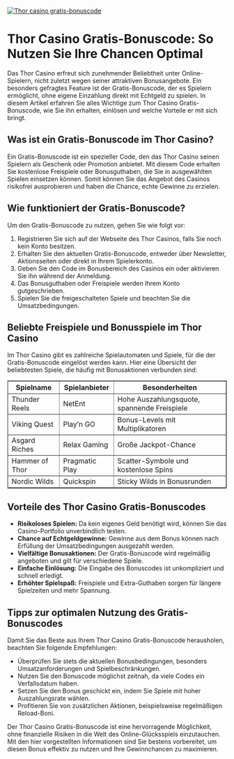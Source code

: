 [![Thor casino gratis-bonuscode](https://123-caf.pages.dev/gitsignup.png)](https://vrmoo.ru/Bt82HjjY)

<h1>Thor Casino Gratis-Bonuscode: So Nutzen Sie Ihre Chancen Optimal</h1>  <p>Das Thor Casino erfreut sich zunehmender Beliebtheit unter Online-Spielern, nicht zuletzt wegen seiner attraktiven Bonusangebote. Ein besonders gefragtes Feature ist der Gratis-Bonuscode, der es Spielern ermöglicht, ohne eigene Einzahlung direkt mit Echtgeld zu spielen. In diesem Artikel erfahren Sie alles Wichtige zum Thor Casino Gratis-Bonuscode, wie Sie ihn erhalten, einlösen und welche Vorteile er mit sich bringt.</p>  <h2>Was ist ein Gratis-Bonuscode im Thor Casino?</h2>  <p>Ein Gratis-Bonuscode ist ein spezieller Code, den das Thor Casino seinen Spielern als Geschenk oder Promotion anbietet. Mit diesem Code erhalten Sie kostenlose Freispiele oder Bonusguthaben, die Sie in ausgewählten Spielen einsetzen können. Somit können Sie das Angebot des Casinos risikofrei ausprobieren und haben die Chance, echte Gewinne zu erzielen.</p>  <h2>Wie funktioniert der Gratis-Bonuscode?</h2>  <p>Um den Gratis-Bonuscode zu nutzen, gehen Sie wie folgt vor:</p>  <ol>   <li>Registrieren Sie sich auf der Webseite des Thor Casinos, falls Sie noch kein Konto besitzen.</li>   <li>Erhalten Sie den aktuellen Gratis-Bonuscode, entweder über Newsletter, Aktionsseiten oder direkt in Ihrem Spielerkonto.</li>   <li>Geben Sie den Code im Bonusbereich des Casinos ein oder aktivieren Sie ihn während der Anmeldung.</li>   <li>Das Bonusguthaben oder Freispiele werden Ihrem Konto gutgeschrieben.</li>   <li>Spielen Sie die freigeschalteten Spiele und beachten Sie die Umsatzbedingungen.</li> </ol>  <h2>Beliebte Freispiele und Bonusspiele im Thor Casino</h2>  <p>Im Thor Casino gibt es zahlreiche Spielautomaten und Spiele, für die der Gratis-Bonuscode eingelöst werden kann. Hier eine Übersicht der beliebtesten Spiele, die häufig mit Bonusaktionen verbunden sind:</p>  <table border="1" cellpadding="8" cellspacing="0">   <thead>     <tr>       <th>Spielname</th>       <th>Spielanbieter</th>       <th>Besonderheiten</th>     </tr>   </thead>   <tbody>     <tr>       <td>Thunder Reels</td>       <td>NetEnt</td>       <td>Hohe Auszahlungsquote, spannende Freispiele</td>     </tr>     <tr>       <td>Viking Quest</td>       <td>Play’n GO</td>       <td>Bonus-Levels mit Multiplikatoren</td>     </tr>     <tr>       <td>Asgard Riches</td>       <td>Relax Gaming</td>       <td>Große Jackpot-Chance</td>     </tr>     <tr>       <td>Hammer of Thor</td>       <td>Pragmatic Play</td>       <td>Scatter-Symbole und kostenlose Spins</td>     </tr>     <tr>       <td>Nordic Wilds</td>       <td>Quickspin</td>       <td>Sticky Wilds in Bonusrunden</td>     </tr>   </tbody> </table>  <h2>Vorteile des Thor Casino Gratis-Bonuscodes</h2>  <ul>   <li><strong>Risikoloses Spielen:</strong> Da kein eigenes Geld benötigt wird, können Sie das Casino-Portfolio unverbindlich testen.</li>   <li><strong>Chance auf Echtgeldgewinne:</strong> Gewinne aus dem Bonus können nach Erfüllung der Umsatzbedingungen ausgezahlt werden.</li>   <li><strong>Vielfältige Bonusaktionen:</strong> Der Gratis-Bonuscode wird regelmäßig angeboten und gilt für verschiedene Spiele.</li>   <li><strong>Einfache Einlösung:</strong> Die Eingabe des Bonuscodes ist unkompliziert und schnell erledigt.</li>   <li><strong>Erhöhter Spielspaß:</strong> Freispiele und Extra-Guthaben sorgen für längere Spielzeiten und mehr Spannung.</li> </ul>  <h2>Tipps zur optimalen Nutzung des Gratis-Bonuscodes</h2>  <p>Damit Sie das Beste aus Ihrem Thor Casino Gratis-Bonuscode herausholen, beachten Sie folgende Empfehlungen:</p>  <ul>   <li>Überprüfen Sie stets die aktuellen Bonusbedingungen, besonders Umsatzanforderungen und Spielbeschränkungen.</li>   <li>Nutzen Sie den Bonuscode möglichst zeitnah, da viele Codes ein Verfallsdatum haben.</li>   <li>Setzen Sie den Bonus geschickt ein, indem Sie Spiele mit hoher Auszahlungsrate wählen.</li>   <li>Profitieren Sie von zusätzlichen Aktionen, beispielsweise regelmäßigen Reload-Boni.</li> </ul>  <p>Der Thor Casino Gratis-Bonuscode ist eine hervorragende Möglichkeit, ohne finanzielle Risiken in die Welt des Online-Glücksspiels einzutauchen. Mit den hier vorgestellten Informationen sind Sie bestens vorbereitet, um diesen Bonus effektiv zu nutzen und Ihre Gewinnchancen zu maximieren.</p>